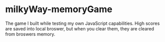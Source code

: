 # milkyWay-memoryGame
The game I built while testing my own JavaScript capabilities.
High scores are saved into local broswer, but when you clear them, they are cleared from broswers memory.
